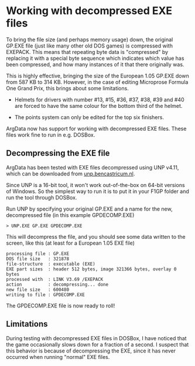 # Working with decompressed EXE files

To bring the file size (and perhaps memory usage) down, the original GP.EXE file
(just like many other old DOS games) is compressed with EXEPACK.
This means that repeating byte data is "compressed" by replacing it with a special
byte sequence which indicates which value has been compressed, and how many instances
of it that there originally was.

This is highly effective, bringing the size of the European 1.05 GP.EXE down
from 587 KB to 314 KB. However, in the case of editing Microprose Formula One Grand Prix,
this brings about some limitations.

* Helmets for drivers with number #13, #15, #36, #37, #38, #39 and #40 are
forced to have the same colour for the bottom third of the helmet.

* The points system can only be edited for the top six finishers.

ArgData now has support for working with decompressed EXE files. These files work fine to
run in e.g. DOSBox.


## Decompressing the EXE file

ArgData has been tested with EXE files decompressed using UNP v4.11, which can be downloaded
from [unp.bencastricum.nl](http://unp.bencastricum.nl).

Since UNP is a 16-bit tool, it won't work out-of-the-box on 64-bit versions of Windows.
So the simplest way to run it is to put it in your F1GP folder and run the tool through DOSBox.

Run UNP by specifying your original GP.EXE and a name for the new, decompressed file (in this example GPDECOMP.EXE)

```
> UNP.EXE GP.EXE GPDECOMP.EXE
```

This will decompress the file, and you should see some data written to the screen, like this (at least for a European 1.05 EXE file)

```
processing file : GP.EXE
DOS file size   : 321878
file-structure  : executable (EXE)
EXE part sizes  : header 512 bytes, image 321366 bytes, overlay 0 bytes
processed with  : LINK V3.69 /EXEPACK
action          : decompressing... done
new file size   : 600480
writing to file : GPDECOMP.EXE
```

The GPDECOMP.EXE file is now ready to roll!


## Limitations

During testing with decompressed EXE files in DOSBox, I have noticed that the game occasionally slows down
for a fraction of a second. I suspect that this behavior is because of decompressing the EXE, since it has
never occurred when running "normal" EXE files.
